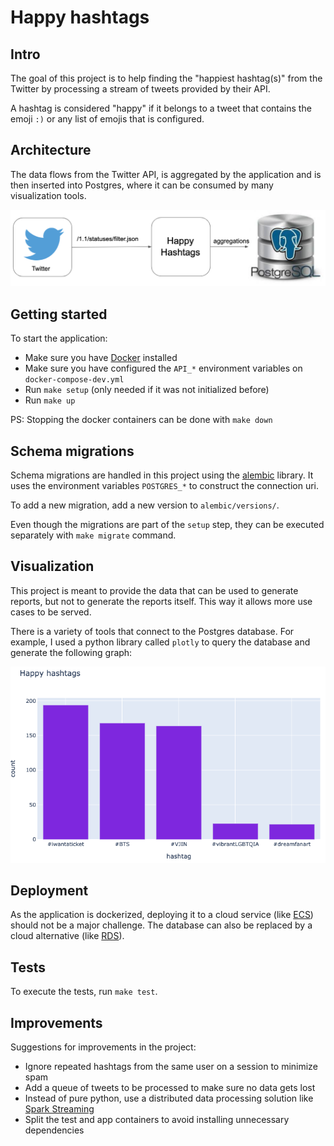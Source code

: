 # Happy hashtags

## Intro

The goal of this project is to help finding the "happiest hashtag(s)" from the Twitter by processing a stream of tweets provided by their API.

A hashtag is considered "happy" if it belongs to a tweet that contains the emoji `:)` or any list of emojis that is configured.

## Architecture

The data flows from the Twitter API, is aggregated by the application and is then inserted into Postgres, where it can be consumed by many visualization tools.

![Data flow](docs/resources/data_flow.png)

## Getting started

To start the application:

- Make sure you have [Docker](http://docker.com/) installed
- Make sure you have configured the `API_*` environment variables on `docker-compose-dev.yml`
- Run `make setup` (only needed if it was not initialized before)
- Run `make up`

PS: Stopping the docker containers can be done with `make down`

## Schema migrations

Schema migrations are handled in this project using the [alembic](https://alembic.sqlalchemy.org/en/latest/) library.
It uses the environment variables `POSTGRES_*` to construct the connection uri.

To add a new migration, add a new version to `alembic/versions/`.

Even though the migrations are part of the `setup` step, they can be executed separately with `make migrate` command.

## Visualization

This project is meant to provide the data that can be used to generate reports, but not to generate the reports itself. This way it allows more use cases to be served.

There is a variety of tools that connect to the Postgres database.
For example, I used a python library called `plotly` to query the database and generate the following graph:

![Plotly](docs/resources/plotly.png)

## Deployment

As the application is dockerized, deploying it to a cloud service (like [ECS](https://aws.amazon.com/ecs/)) should not be a major challenge. The database can also be replaced by a cloud alternative (like [RDS](https://aws.amazon.com/rds/)).

## Tests

To execute the tests, run `make test`.

## Improvements

Suggestions for improvements in the project:

- Ignore repeated hashtags from the same user on a session to minimize spam
- Add a queue of tweets to be processed to make sure no data gets lost
- Instead of pure python, use a distributed data processing solution like [Spark Streaming](https://spark.apache.org/streaming/)
- Split the test and app containers to avoid installing unnecessary dependencies
